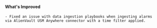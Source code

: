 #### What's Improved
    - Fixed an issue with data ingestion playbooks when ingesting alarms via AlienVault USM Anywhere connector with a time filter applied.
